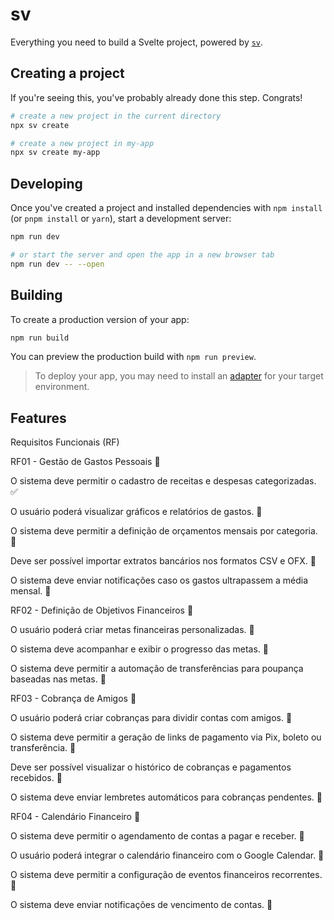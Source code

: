# sv

Everything you need to build a Svelte project, powered by [`sv`](https://github.com/sveltejs/cli).

## Creating a project

If you're seeing this, you've probably already done this step. Congrats!

```bash
# create a new project in the current directory
npx sv create

# create a new project in my-app
npx sv create my-app
```

## Developing

Once you've created a project and installed dependencies with `npm install` (or `pnpm install` or `yarn`), start a development server:

```bash
npm run dev

# or start the server and open the app in a new browser tab
npm run dev -- --open
```

## Building

To create a production version of your app:

```bash
npm run build
```

You can preview the production build with `npm run preview`.

> To deploy your app, you may need to install an [adapter](https://svelte.dev/docs/kit/adapters) for your target environment.

## Features

Requisitos Funcionais (RF)

RF01 - Gestão de Gastos Pessoais :black_square_button:

O sistema deve permitir o cadastro de receitas e despesas categorizadas. :white_check_mark:

O usuário poderá visualizar gráficos e relatórios de gastos. :black_square_button:

O sistema deve permitir a definição de orçamentos mensais por categoria. :black_square_button:

Deve ser possível importar extratos bancários nos formatos CSV e OFX. :black_square_button:

O sistema deve enviar notificações caso os gastos ultrapassem a média mensal. :black_square_button:

RF02 - Definição de Objetivos Financeiros :black_square_button:

O usuário poderá criar metas financeiras personalizadas. :black_square_button:

O sistema deve acompanhar e exibir o progresso das metas. :black_square_button:

O sistema deve permitir a automação de transferências para poupança baseadas nas metas. :black_square_button:

RF03 - Cobrança de Amigos :black_square_button:

O usuário poderá criar cobranças para dividir contas com amigos. :black_square_button:

O sistema deve permitir a geração de links de pagamento via Pix, boleto ou transferência. :black_square_button:

Deve ser possível visualizar o histórico de cobranças e pagamentos recebidos. :black_square_button:

O sistema deve enviar lembretes automáticos para cobranças pendentes. :black_square_button:

RF04 - Calendário Financeiro :black_square_button:

O sistema deve permitir o agendamento de contas a pagar e receber. :black_square_button:

O usuário poderá integrar o calendário financeiro com o Google Calendar. :black_square_button:

O sistema deve permitir a configuração de eventos financeiros recorrentes. :black_square_button:

O sistema deve enviar notificações de vencimento de contas. :black_square_button:
